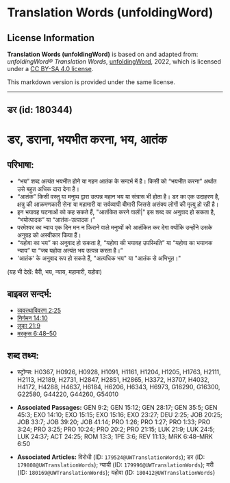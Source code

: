 # Translation Words (unfoldingWord)

## License Information

**Translation Words (unfoldingWord)** is based on and adapted from: _unfoldingWord® Translation Words_, [unfoldingWord](https://unfoldingword.org/utw), 2022, which is licensed under a [CC BY-SA 4.0 license](https://creativecommons.org/licenses/by-sa/4.0/legalcode.en).

This markdown version is provided under the same license.



--------------------------------

## डर (id: 180344)

डर, डराना, भयभीत करना, भय, आतंक
===============================

परिभाषा:
--------

* “भय” शब्द अत्यंत भयभीत होने या गहन आतंक के सन्दर्भ में है। किसी को “भयभीत करना” अर्थात उसे बहुत अधिक दारा देना है।
* “आतंक” किसी वस्तु या मनुष्य द्वारा उत्पन्न महान भय या संत्रास भी होता है। डर का एक उदाहरण है, क्षत्रु की आक्रमणकारी सेना या महामारी या सर्वव्यापी बीमारी जिससे असंक्य लोगों की मृत्यु हो रही है।
* इन भयावह घटनाओं को कह सकते हैं, "आतंकित करने वाली\|" इस शब्द का अनुवाद हो सकता है, “भयोत्पादक” या “आतंक\-उत्पादक।”
* परमेश्वर का न्याय एक दिन मन न फिराने वाले मनुष्यों को आतंकित कर देगा क्योंकि उन्होंने उसके अनुग्रह को अस्वीकार किया हैं।
* “यहोवा का भय” का अनुवाद हो सकता है, “यहोवा की भयावह उपस्थिति” या “यहोवा का भयानक न्याय” या “जब यहोवा अत्यंत भय उत्पन्न करता है।”
* 'आतंक' के अनुवाद रूप हो सकते हैं, "अत्यधिक भय" या "आतंक से अभिभूत।"

(यह भी देखें: बैरी, भय, न्याय, महामारी, यहोवा)

बाइबल सन्दर्भ:
--------------

* [व्यवस्थाविवरण 2:25](https://ref.ly/Deut2:25)
* [निर्गमन 14:10](https://ref.ly/Exod14:10)
* [लूका 21:9](https://ref.ly/Luke21:9)
* [मरकुस 6:48–50](https://ref.ly/Mark6:48-Mark6:50)

शब्द तथ्य:
----------

* स्ट्रोंग्स: H0367, H0926, H0928, H1091, H1161, H1204, H1205, H1763, H2111, H2113, H2189, H2731, H2847, H2851, H2865, H3372, H3707, H4032, H4172, H4288, H4637, H6184, H6206, H6343, H6973, G16290, G16300, G22580, G44220, G44260, G54010

* **Associated Passages:** GEN 9:2; GEN 15:12; GEN 28:17; GEN 35:5; GEN 45:3; EXO 14:10; EXO 15:15; EXO 15:16; EXO 23:27; DEU 2:25; JOB 20:25; JOB 33:7; JOB 39:20; JOB 41:14; PRO 1:26; PRO 1:27; PRO 1:33; PRO 3:24; PRO 3:25; PRO 10:24; PRO 20:2; PRO 21:15; LUK 21:9; LUK 24:5; LUK 24:37; ACT 24:25; ROM 13:3; 1PE 3:6; REV 11:13; MRK 6:48–MRK 6:50
* **Associated Articles:** विरोधी (ID: `179524@UWTranslationWords`); डर (ID: `179808@UWTranslationWords`); न्यायी (ID: `179996@UWTranslationWords`); मरी (ID: `180169@UWTranslationWords`); यहोवा (ID: `180412@UWTranslationWords`)

